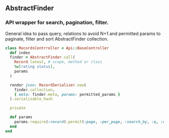 ## AbstractFinder

### API wrapper for search, pagination, filter.

General idea to pass query, relations to avoid N+1 and permitted params to paginate, filter and sort AbstractFinder collection.


``` ruby
class RecordsContrroller < Api::BaseController
  def index
  finder = AbstractFinder.call(
    Record.latest, # scope, method or class
    %w[rating status],
    params
  )

  render json: RecordSerializer.new(
    finder.collection,
    { meta: finder.meta, params: permitted_params }
  ).serializable_hash

  private

  def params
    params.require(:record).permit(:page, :per_page, :search_by, :q, :order_by)
  end
end
```
